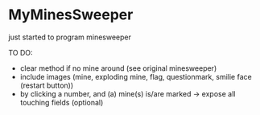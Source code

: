 # MyMinesSweeper
just started to program minesweeper

TO DO: 
  - clear method if no mine around (see original minesweeper)
  - include images (mine, exploding mine, flag, questionmark, smilie face (restart button))
  - by clicking a number, and (a) mine(s) is/are marked -> expose all touching fields (optional)
